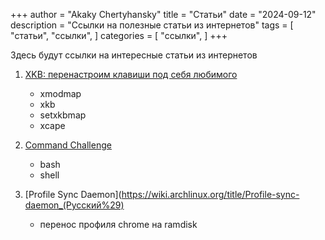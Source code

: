 +++
author = "Akaky Chertyhansky"
title = "Статьи"
date = "2024-09-12"
description = "Ссылки на полезные статьи из интернетов"
tags = [
    "статьи",
    "ссылки",
]
categories = [
    "ссылки",
]
+++

Здесь будут ссылки на интересные статьи из интернетов

1. [XKB: перенастроим клавиши под себя любимого](https://habr.com/ru/articles/222285/)
    - xmodmap
    - xkb
    - setxkbmap
    - xcape

2. [Command Challenge](https://cmdchallenge.com/)
    - bash
    - shell

3. [Profile Sync Daemon](https://wiki.archlinux.org/title/Profile-sync-daemon_(Русский%29)
    - перенос профиля chrome на ramdisk
